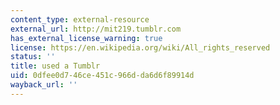 ```yaml
---
content_type: external-resource
external_url: http://mit219.tumblr.com
has_external_license_warning: true
license: https://en.wikipedia.org/wiki/All_rights_reserved
status: ''
title: used a Tumblr
uid: 0dfee0d7-46ce-451c-966d-da6d6f89914d
wayback_url: ''
---
```

